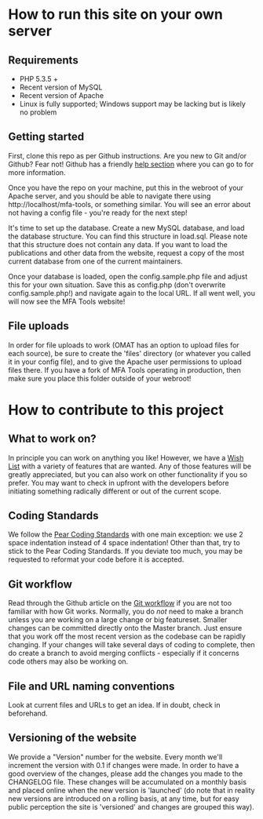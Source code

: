 # How to run this site on your own server

## Requirements

* PHP 5.3.5 +
* Recent version of MySQL
* Recent version of Apache
* Linux is fully supported; Windows support may be lacking but is likely no problem

## Getting started

First, clone this repo as per Github instructions. Are you new to Git and/or Github? Fear not! Github has a friendly [help section](https://help.github.com/) where you can go to for more information. 

Once you have the repo on your machine, put this in the webroot of your Apache server, and you should be able to navigate there using http://localhost/mfa-tools, or something similar. You will see an error about not having a config file - you're ready for the next step!

It's time to set up the database. Create a new MySQL database, and load the database structure. You can find this structure in load.sql. Please note that this structure does not contain any data. If you want to load the publications and other data from the website, request a copy of the most current database from one of the current maintainers. 

Once your database is loaded, open the config.sample.php file and adjust this for your own situation. Save this as config.php (don't overwrite config.sample.php!) and navigate again to the local URL. If all went well, you will now see the MFA Tools website! 

## File uploads

In order for file uploads to work (OMAT has an option to upload files for each source), be sure to create the 'files' directory (or whatever you called it in your config file), and to give the Apache user permissions to upload files there. If you have a fork of MFA Tools operating in production, then make sure you place this folder outside of your webroot!

# How to contribute to this project

## What to work on?

In principle you can work on anything you like! However, we have a [Wish List](http://mfa-tools.net/page/wishlist) with a variety of features that are wanted. Any of those features will be greatly appreciated, but you can also work on other functionality if you so prefer. You may want to check in upfront with the developers before initiating something radically different or out of the current scope. 

## Coding Standards

We follow the [Pear Coding Standards](http://pear.php.net/manual/en/standards.php) with one main exception: we use 2 space indentation instead of 4 space indentation! Other than that, try to stick to the Pear Coding Standards. If you deviate too much, you may be requested to reformat your code before it is accepted. 

## Git workflow

Read through the Github article on the [Git workflow](https://help.github.com/articles/what-is-a-good-git-workflow) if you are not too familiar with how Git works. Normally, you do *not* need to make a branch unless you are working on a large change or big featureset. Smaller changes can be committed directly onto the Master branch. Just ensure that you work off the most recent version as the codebase can be rapidly changing. If your changes will take several days of coding to complete, then do create a branch to avoid merging conflicts - especially if it concerns code others may also be working on. 

## File and URL naming conventions

Look at current files and URLs to get an idea. If in doubt, check in beforehand. 

## Versioning of the website

We provide a "Version" number for the website. Every month we'll increment the version with 0.1 if changes were made. In order to have a good overview of the changes, please add the changes you made to the CHANGELOG file. These changes will be accumulated on a monthly basis and placed online when the new version is 'launched' (do note that in reality new versions are introduced on a rolling basis, at any time, but for easy public perception the site is 'versioned' and changes are grouped this way). 
